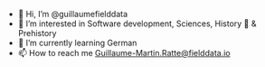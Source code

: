 - 👋 Hi, I’m @guillaumefielddata
- 👀 I’m interested in Software development, Sciences, History 💞️ & Prehistory
- 🌱 I’m currently learning German
- 📫 How to reach me Guillaume-Martin.Ratte@fielddata.io

<!---
guillaumefielddata/guillaumefielddata is a ✨ special ✨ repository because its `README.md` (this file) appears on your GitHub profile.
You can click the Preview link to take a look at your changes.
--->
